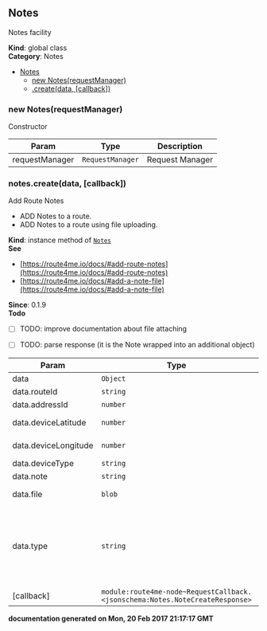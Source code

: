 <a name="Notes"></a>

## Notes
Notes facility

**Kind**: global class  
**Category**: Notes  

* [Notes](#Notes)
    * [new Notes(requestManager)](#new_Notes_new)
    * [.create(data, [callback])](#Notes+create)

<a name="new_Notes_new"></a>

### new Notes(requestManager)
Constructor


| Param | Type | Description |
| --- | --- | --- |
| requestManager | <code>RequestManager</code> | Request Manager |

<a name="Notes+create"></a>

### notes.create(data, [callback])
Add Route Notes

* ADD Notes to a route.
* ADD Notes to a route using file uploading.

**Kind**: instance method of <code>[Notes](#Notes)</code>  
**See**

- [https://route4me.io/docs/#add-route-notes](https://route4me.io/docs/#add-route-notes)
- [https://route4me.io/docs/#add-a-note-file](https://route4me.io/docs/#add-a-note-file)

**Since**: 0.1.9  
**Todo**

- [ ] TODO: improve documentation about file attaching
- [ ] TODO: parse response (it is the Note wrapped into an additional object)


| Param | Type | Description |
| --- | --- | --- |
| data | <code>Object</code> | Note Data |
| data.routeId | <code>string</code> | Route ID |
| data.addressId | <code>number</code> | Address ID |
| data.deviceLatitude | <code>number</code> | Device latitude |
| data.deviceLongitude | <code>number</code> | Device longitude |
| data.deviceType | <code>string</code> | Device type |
| data.note | <code>string</code> | NOTE text |
| data.file | <code>blob</code> | FILE to use as a note |
| data.type | <code>string</code> | FILE/NOTE type. One of `DRIVER_IMG`, `VEHICLE_IMG`, `ADDRESS_IMG`, `CSV_FILE`, `XLS_FILE`, `ANY_FILE` |
| [callback] | <code>module:route4me-node~RequestCallback.&lt;jsonschema:Notes.NoteCreateResponse&gt;</code> |  |

**documentation generated on Mon, 20 Feb 2017 21:17:17 GMT**

